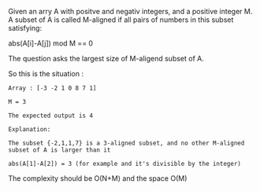 Given an arry A with positve and negativ integers, and a positive integer M.
A subset of A is called M-aligned if all pairs of numbers in this subset satisfying:

   abs(A[i]-A[j]) mod M == 0
   
The question asks the largest size of M-aligend subset of A.

So this is the situation :

    Array : [-3 -2 1 0 8 7 1]

    M = 3

    The expected output is 4
    
    Explanation:
    
    The subset {-2,1,1,7} is a 3-aligned subset, and no other M-aligned subset of A is larger than it

    abs(A[1]-A[2]) = 3 (for example and it's divisible by the integer)

The complexity should be O(N+M) and the space O(M)

